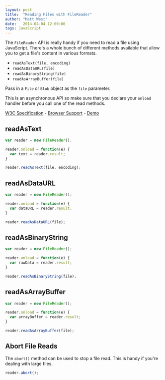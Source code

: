 ```yaml
---
layout: post
title:  "Reading Files with FileReader"
author: "Matt West"
date:   2014-04-04 12:00:00
tags: JavaScript
---
```


The `FileReader` API is really handy if you need to read a file using JavaScript. There's a whole bunch of different methods available that allow you to get a file's content in various formats.

* `readAsText(file, encoding)`
* `readAsDataURL(file)`
* `readAsBinaryString(file)`
* `readAsArrayBuffer(file)`

Pass in a `File` or `Blob` object as the `file` parameter.

This is an asynchronous API so make sure that you declare your `onload` handler before you call one of the read methods.

[W3C Specification](http://www.w3.org/TR/FileAPI/) - [Browser Support](http://caniuse.com/#feat=filereader) - [Demo](http://codepen.io/matt-west/full/KjEHg)

## readAsText

```js
var reader = new FileReader();

reader.onload = function(e) {
  var text = reader.result;
}

reader.readAsText(file, encoding);
```

## readAsDataURL

```js
var reader = new FileReader();

reader.onload = function(e) {
  var dataURL = reader.result;
}

reader.readAsDataURL(file);
```


## readAsBinaryString

```js
var reader = new FileReader();

reader.onload = function(e) {
  var rawData = reader.result;
}

reader.readAsBinaryString(file);
```


## readAsArrayBuffer

```js
var reader = new FileReader();

reader.onload = function(e) {
  var arrayBuffer = reader.result;
}

reader.readAsArrayBuffer(file);
```


## Abort File Reads

The `abort()` method can be used to stop a file read. This is handy if you're dealing with large files.

```js
reader.abort();
```
